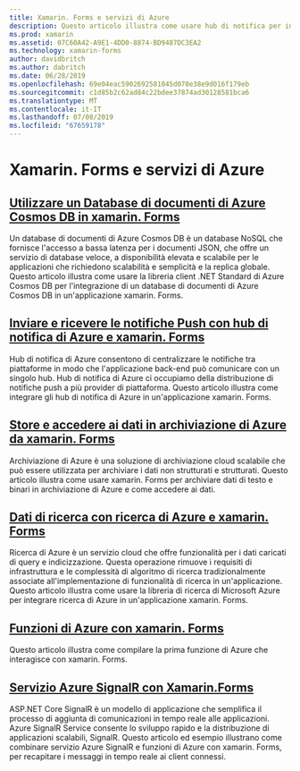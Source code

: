 ```yaml
---
title: Xamarin. Forms e servizi di Azure
description: Questo articolo illustra come usare hub di notifica per inviare notifiche push multipiattaforma per applicazioni xamarin. Forms.
ms.prod: xamarin
ms.assetid: 07C60A42-A9E1-4DD0-8874-BD9487DC3EA2
ms.technology: xamarin-forms
author: davidbritch
ms.author: dabritch
ms.date: 06/28/2019
ms.openlocfilehash: 69e04eac5902692581045d070e38e9d016f179eb
ms.sourcegitcommit: c1d85b2c62ad84c22bdee37874ad30128581bca6
ms.translationtype: MT
ms.contentlocale: it-IT
ms.lasthandoff: 07/08/2019
ms.locfileid: "67659178"
---
```

# <a name="xamarinforms-and-azure-services"></a>Xamarin. Forms e servizi di Azure

## <a name="consume-an-azure-cosmos-db-document-database-in-xamarinformsazure-cosmosdbmd"></a>[Utilizzare un Database di documenti di Azure Cosmos DB in xamarin. Forms](azure-cosmosdb.md)

Un database di documenti di Azure Cosmos DB è un database NoSQL che fornisce l'accesso a bassa latenza per i documenti JSON, che offre un servizio di database veloce, a disponibilità elevata e scalabile per le applicazioni che richiedono scalabilità e semplicità e la replica globale. Questo articolo illustra come usare la libreria client .NET Standard di Azure Cosmos DB per l'integrazione di un database di documenti di Azure Cosmos DB in un'applicazione xamarin. Forms.

## <a name="send-and-receive-push-notifications-with-azure-notification-hubs-and-xamarinformsazure-notification-hubmd"></a>[Inviare e ricevere le notifiche Push con hub di notifica di Azure e xamarin. Forms](azure-notification-hub.md)

Hub di notifica di Azure consentono di centralizzare le notifiche tra piattaforme in modo che l'applicazione back-end può comunicare con un singolo hub. Hub di notifica di Azure ci occupiamo della distribuzione di notifiche push a più provider di piattaforma. Questo articolo illustra come integrare gli hub di notifica di Azure in un'applicazione xamarin. Forms.

## <a name="store-and-access-data-in-azure-storage-from-xamarinformsazure-storagemd"></a>[Store e accedere ai dati in archiviazione di Azure da xamarin. Forms](azure-storage.md)

Archiviazione di Azure è una soluzione di archiviazione cloud scalabile che può essere utilizzata per archiviare i dati non strutturati e strutturati. Questo articolo illustra come usare xamarin. Forms per archiviare dati di testo e binari in archiviazione di Azure e come accedere ai dati.

## <a name="search-data-with-azure-search-and-xamarinformsazure-searchmd"></a>[Dati di ricerca con ricerca di Azure e xamarin. Forms](azure-search.md)

Ricerca di Azure è un servizio cloud che offre funzionalità per i dati caricati di query e indicizzazione. Questa operazione rimuove i requisiti di infrastruttura e le complessità di algoritmo di ricerca tradizionalmente associate all'implementazione di funzionalità di ricerca in un'applicazione. Questo articolo illustra come usare la libreria di ricerca di Microsoft Azure per integrare ricerca di Azure in un'applicazione xamarin. Forms.

## <a name="azure-functions-with-xamarinformsazure-functionsmd"></a>[Funzioni di Azure con xamarin. Forms](azure-functions.md)

Questo articolo illustra come compilare la prima funzione di Azure che interagisce con xamarin. Forms.

## <a name="azure-signalr-service-with-xamarinformsazure-signalrmd"></a>[Servizio Azure SignalR con Xamarin.Forms](azure-signalr.md)

ASP.NET Core SignalR è un modello di applicazione che semplifica il processo di aggiunta di comunicazioni in tempo reale alle applicazioni. Azure SignalR Service consente lo sviluppo rapido e la distribuzione di applicazioni scalabili, SignalR. Questo articolo ed esempio illustrano come combinare servizio Azure SignalR e funzioni di Azure con xamarin. Forms, per recapitare i messaggi in tempo reale ai client connessi.
